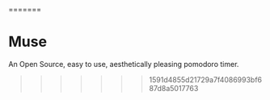 =======
# Muse
An Open Source, easy to use, aesthetically pleasing pomodoro timer.
>>>>>>> 1591d4855d21729a7f4086993bf687d8a5017763
